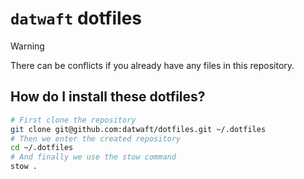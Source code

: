 # `datwaft` dotfiles

> [!WARNING]
> There can be conflicts if you already have any files in this repository.

## How do I install these dotfiles?

```sh
# First clone the repository
git clone git@github.com:datwaft/dotfiles.git ~/.dotfiles
# Then we enter the created repository
cd ~/.dotfiles
# And finally we use the stow command
stow .
```
